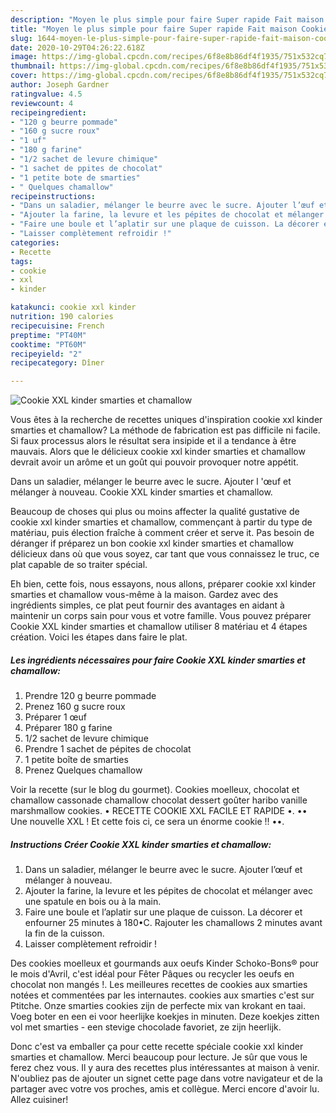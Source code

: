 ```yaml
---
description: "Moyen le plus simple pour faire Super rapide Fait maison Cookie XXL kinder smarties et chamallow"
title: "Moyen le plus simple pour faire Super rapide Fait maison Cookie XXL kinder smarties et chamallow"
slug: 1644-moyen-le-plus-simple-pour-faire-super-rapide-fait-maison-cookie-xxl-kinder-smarties-et-chamallow
date: 2020-10-29T04:26:22.618Z
image: https://img-global.cpcdn.com/recipes/6f8e8b86df4f1935/751x532cq70/cookie-xxl-kinder-smarties-et-chamallow-photo-principale-de-la-recette.jpg
thumbnail: https://img-global.cpcdn.com/recipes/6f8e8b86df4f1935/751x532cq70/cookie-xxl-kinder-smarties-et-chamallow-photo-principale-de-la-recette.jpg
cover: https://img-global.cpcdn.com/recipes/6f8e8b86df4f1935/751x532cq70/cookie-xxl-kinder-smarties-et-chamallow-photo-principale-de-la-recette.jpg
author: Joseph Gardner
ratingvalue: 4.5
reviewcount: 4
recipeingredient:
- "120 g beurre pommade"
- "160 g sucre roux"
- "1 uf"
- "180 g farine"
- "1/2 sachet de levure chimique"
- "1 sachet de ppites de chocolat"
- "1 petite bote de smarties"
- " Quelques chamallow"
recipeinstructions:
- "Dans un saladier, mélanger le beurre avec le sucre. Ajouter l’œuf et mélanger à nouveau."
- "Ajouter la farine, la levure et les pépites de chocolat et mélanger avec une spatule en bois ou à la main."
- "Faire une boule et l’aplatir sur une plaque de cuisson. La décorer et enfourner 25 minutes à 180•C. Rajouter les chamallows 2 minutes avant la fin de la cuisson."
- "Laisser complètement refroidir !"
categories:
- Recette
tags:
- cookie
- xxl
- kinder

katakunci: cookie xxl kinder 
nutrition: 190 calories
recipecuisine: French
preptime: "PT40M"
cooktime: "PT60M"
recipeyield: "2"
recipecategory: Dîner

---
```



![Cookie XXL kinder smarties et chamallow](https://img-global.cpcdn.com/recipes/6f8e8b86df4f1935/751x532cq70/cookie-xxl-kinder-smarties-et-chamallow-photo-principale-de-la-recette.jpg)

Vous êtes à la recherche de recettes uniques d'inspiration cookie xxl kinder smarties et chamallow? La méthode de fabrication est pas difficile ni facile. Si faux processus alors le résultat sera insipide et il a tendance à être mauvais. Alors que le délicieux cookie xxl kinder smarties et chamallow devrait avoir un arôme et un goût qui pouvoir provoquer notre appétit.

Dans un saladier, mélanger le beurre avec le sucre. Ajouter l &#39;œuf et mélanger à nouveau. Cookie XXL kinder smarties et chamallow.

Beaucoup de choses qui plus ou moins affecter la qualité gustative de cookie xxl kinder smarties et chamallow, commençant à partir du type de matériau, puis élection fraîche à comment créer et serve it. Pas besoin de déranger if préparez un bon cookie xxl kinder smarties et chamallow délicieux dans où que vous soyez, car tant que vous connaissez le truc, ce plat capable de so traiter spécial.


Eh bien, cette fois, nous essayons, nous allons, préparer cookie xxl kinder smarties et chamallow vous-même à la maison. Gardez avec des ingrédients simples, ce plat peut fournir des avantages en aidant à maintenir un corps sain pour vous et votre famille. Vous pouvez préparer Cookie XXL kinder smarties et chamallow utiliser 8 matériau et 4 étapes création. Voici les étapes dans faire le plat.

<!--inarticleads1-->

##### Les ingrédients nécessaires pour faire Cookie XXL kinder smarties et chamallow:

1. Prendre 120 g beurre pommade
1. Prenez 160 g sucre roux
1. Préparer 1 œuf
1. Préparer 180 g farine
1.  1/2 sachet de levure chimique
1. Prendre 1 sachet de pépites de chocolat
1.  1 petite boîte de smarties
1. Prenez  Quelques chamallow


Voir la recette (sur le blog du gourmet). Cookies moelleux, chocolat et chamallow cassonade chamallow chocolat dessert goûter haribo vanille marshmallow cookies. • RECETTE COOKIE XXL FACILE ET RAPIDE •. •• Une nouvelle XXL ! Et cette fois ci, ce sera un énorme cookie !! ••. 

<!--inarticleads2-->

##### Instructions Créer Cookie XXL kinder smarties et chamallow:

1. Dans un saladier, mélanger le beurre avec le sucre. Ajouter l’œuf et mélanger à nouveau.
1. Ajouter la farine, la levure et les pépites de chocolat et mélanger avec une spatule en bois ou à la main.
1. Faire une boule et l’aplatir sur une plaque de cuisson. La décorer et enfourner 25 minutes à 180•C. Rajouter les chamallows 2 minutes avant la fin de la cuisson.
1. Laisser complètement refroidir !


Des cookies moelleux et gourmands aux oeufs Kinder Schoko-Bons® pour le mois d&#39;Avril, c&#39;est idéal pour Fêter Pâques ou recycler les oeufs en chocolat non mangés !. Les meilleures recettes de cookies aux smarties notées et commentées par les internautes. cookies aux smarties c&#39;est sur Ptitche. Onze smarties cookies zijn de perfecte mix van krokant en taai. Voeg boter en een ei voor heerlijke koekjes in minuten. Deze koekjes zitten vol met smarties - een stevige chocolade favoriet, ze zijn heerlijk. 


Donc c'est va emballer ça pour cette recette spéciale cookie xxl kinder smarties et chamallow. Merci beaucoup pour lecture. Je sûr que vous le ferez chez vous. Il y aura des recettes plus  intéressantes at maison à venir. N'oubliez pas de ajouter un signet cette page dans votre navigateur et de la partager avec votre vos proches, amis et collègue. Merci encore d'avoir lu. Allez cuisiner!
